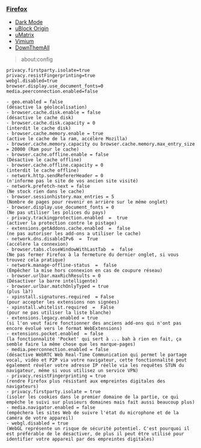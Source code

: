 ### [Firefox](https://www.mozilla.org/fr/firefox/all/)

- [Dark Mode](https://addons.mozilla.org/fr/firefox/addon/dark-mode-webextension)
- [uBlock Origin](https://addons.mozilla.org/fr/firefox/addon/ublock-origin)
- [uMatrix](https://addons.mozilla.org/en-US/firefox/addon/umatrix/)
- [Vimium](https://addons.mozilla.org/en-US/firefox/addon/vimium-ff/?src=search)
- [DownThemAll](https://addons.mozilla.org/fr/firefox/addon/downthemall/)

> about:config

    privacy.firstparty.isolate=true
    privacy.resistFingerprinting=true
    webgl.disabled=true
    browser.display.use_document_fonts=0
    media.peerconnection.enabled=false

    - geo.enabled = false
    (désactive la géolocalisation)
    - browser.cache.disk.enable = false
    (désactive le cache disk)
    - browser.cache.disk.capacity = 0
    (interdit le cache disk)
    - browser.cache.memory.enable = true
    (active le cache de la ram, accélère Mozilla)
    - browser.cache.memory.capacity ou browser.cache.memory.max_entry_size = 20000 (Ram pour le cache)
    - browser.cache.offline.enable = false
    (Désactive le cache offline)
    - browser.cache.offline.capacity = 0
    (interdit le cache offline)
    - network.http.sendRefererHeader = 0
    (n'informe pas le site de vos ancien site visité)
    - network.prefetch-next = false
    (Ne stock rien dans le cache)
    - browser.sessionhistory.max_entries = 5
    (Nombre de pages pour revenir en arrière sur le même onglet)
    - browser.display.use_document_fonts = 0
    (Ne pas utiliser les polices du pays)
    - privacy.trackingprotection.enabled  =  true
    (activer la protection contre le pistage)
    - extensions.getAddons.cache.enabled  =  false
    (ne pas autoriser les add-ons a utiliser le cache)
    - network.dns.disableIPv6  =  True
    (accélère la connexion)
    - browser.tabs.closeWindowWithLastTab  =  false
    (Ne pas fermer Firefox à la fermeture du dernier onglet, si vous trouvez cela pratique)
    - network.manage-offline-status  =  false
    (Empêcher la mise hors connexion en cas de coupure réseau)
    - browser.urlbar.maxRichResults = 0
    (Désactiver la barre intelligente)
    - browser.urlbar.matchOnlyTyped = true
    (plus là?)
    - xpinstall.signatures.required  = False
    (pour accepter les extensions non signées)
    - xpinstall.whitelist.required  =  False
    (pour ne pas utiliser la liste blanche)
    - extensions.legacy.enabled = true
    (si l'on veut faire fonctionner des anciens add-ons qui n'ont pas encore évolué vers le format WebExtensions)
    - extensions.pocket.enabled  = false
    (la fonctionnalité 'Pocket' qui sert à ... bah à rien en fait, ça semble faire la même chose que les marque-pages)
    - media.peerconnection.enabled = false
    (désactive WebRTC Web Real-Time Communication qui permet le partage vocal, vidéo et P2P via votre navigateur, cette fonctionnalité peut également révéler votre adresse IP réelle via les requêtes STUN du navigateur, même si vous utilisez un service VPN)
    - privacy.resistFingerprinting = true
    (rendre Firefox plus résistant aux empreintes digitales des navigateurs)
    - privacy.firstparty.isolate = true
    (isoler les cookies dans le premier domaine de la partie, ce qui empêche le suivi sur plusieurs domaines mais fait aussi beaucoup plus)
    - media.navigator.enabled = false
    (empêchera les sites Web de suivre l'état du microphone et de la caméra de votre appareil)
    - webgl.disabled = true
    (WebGL représente un risque de sécurité potentiel. C'est pourquoi il est préférable de le désactiver, de plus il peut être utilisé pour identifier votre appareil par des empreintes digitales)